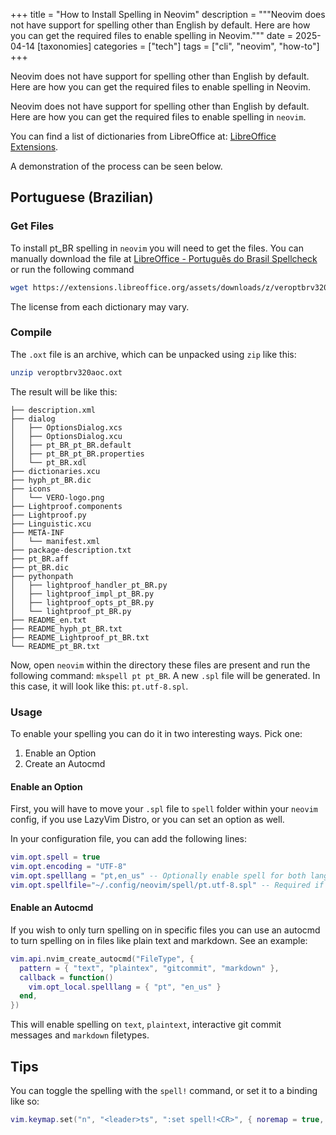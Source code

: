 +++
title = "How to Install Spelling in Neovim"
description = """Neovim does not have support for spelling other than English by default. Here are how you can get the required files to enable spelling in Neovim."""
date = 2025-04-14
[taxonomies]
categories = ["tech"]
tags = ["cli", "neovim", "how-to"]
+++

Neovim does not have support for spelling other than English by default. Here are how you can get the required files to enable spelling in Neovim.

<!-- more -->

Neovim does not have support for spelling other than English by default. Here are how you can get the required files to enable spelling in `neovim`.

You can find a list of dictionaries from LibreOffice at: [LibreOffice Extensions](https://extensions.libreoffice.org/?q=Dictionary&action_doExtensionSearch=Search).

A demonstration of the process can be seen below.

## Portuguese (Brazilian)

### Get Files

To install pt_BR spelling in `neovim` you will need to get the files. You can manually download the file at [LibreOffice - Português do Brasil Spellcheck](https://extensions.libreoffice.org/pt-BR/extensions/show/vero-verificador-ortografico-e-hifenizador-em-portugues_gGKns9tJ) or run the following command

```bash
wget https://extensions.libreoffice.org/assets/downloads/z/veroptbrv320aoc.oxt
```

The license from each dictionary may vary.

### Compile

The `.oxt` file is an archive, which can be unpacked using `zip` like this:

```bash
unzip veroptbrv320aoc.oxt
```

The result will be like this:

```text
├── description.xml
├── dialog
│   ├── OptionsDialog.xcs
│   ├── OptionsDialog.xcu
│   ├── pt_BR_pt_BR.default
│   ├── pt_BR_pt_BR.properties
│   └── pt_BR.xdl
├── dictionaries.xcu
├── hyph_pt_BR.dic
├── icons
│   └── VERO-logo.png
├── Lightproof.components
├── Lightproof.py
├── Linguistic.xcu
├── META-INF
│   └── manifest.xml
├── package-description.txt
├── pt_BR.aff
├── pt_BR.dic
├── pythonpath
│   ├── lightproof_handler_pt_BR.py
│   ├── lightproof_impl_pt_BR.py
│   ├── lightproof_opts_pt_BR.py
│   └── lightproof_pt_BR.py
├── README_en.txt
├── README_hyph_pt_BR.txt
├── README_Lightproof_pt_BR.txt
└── README_pt_BR.txt
```

Now, open `neovim` within the directory these files are present and run the following command: `mkspell pt pt_BR`. A new `.spl` file will be generated. In this case, it will look like this: `pt.utf-8.spl`.

### Usage

To enable your spelling you can do it in two interesting ways. Pick one:

1. Enable an Option
2. Create an Autocmd

#### Enable an Option

First, you will have to move your `.spl` file to `spell` folder within your `neovim` config, if you use LazyVim Distro, or you can set an option as well.

In your configuration file, you can add the following lines:

```lua
vim.opt.spell = true
vim.opt.encoding = "UTF-8"
vim.opt.spelllang = "pt,en_us" -- Optionally enable spell for both languages
vim.opt.spellfile="~/.config/neovim/spell/pt.utf-8.spl" -- Required if not using LazyVim
```

#### Enable an Autocmd

If you wish to only turn spelling on in specific files you can use an autocmd to turn spelling on in files like plain text and markdown. See an example:

```lua
vim.api.nvim_create_autocmd("FileType", {
  pattern = { "text", "plaintex", "gitcommit", "markdown" },
  callback = function()
    vim.opt_local.spelllang = { "pt", "en_us" }
  end,
})
```

This will enable spelling on `text`, `plaintext`, interactive git commit messages and `markdown` filetypes.

## Tips

You can toggle the spelling with the `spell!` command, or set it to a binding like so:

```lua
vim.keymap.set("n", "<leader>ts", ":set spell!<CR>", { noremap = true, silent = true, desc = "Toggle: [S]pell" })
```
